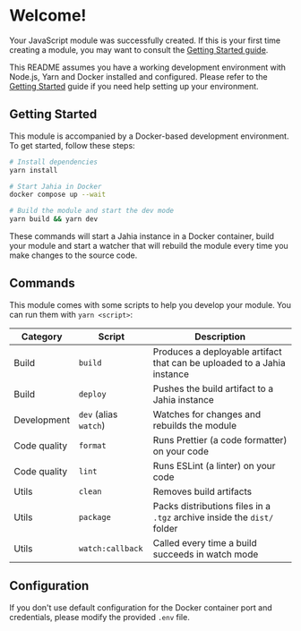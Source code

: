 # Welcome!

Your JavaScript module was successfully created. If this is your first time creating a module, you may want to consult the [Getting Started guide](https://github.com/Jahia/javascript-modules/tree/main/docs/1-getting-started/1-dev-environment#create-a-new-project).

This README assumes you have a working development environment with Node.js, Yarn and Docker installed and configured. Please refer to the [Getting Started](https://github.com/Jahia/javascript-modules/tree/main/docs/1-getting-started/1-dev-environment#pre-requisites) guide if you need help setting up your environment.

## Getting Started

This module is accompanied by a Docker-based development environment. To get started, follow these steps:

```bash
# Install dependencies
yarn install

# Start Jahia in Docker
docker compose up --wait

# Build the module and start the dev mode
yarn build && yarn dev
```

These commands will start a Jahia instance in a Docker container, build your module and start a watcher that will rebuild the module every time you make changes to the source code.

## Commands

This module comes with some scripts to help you develop your module. You can run them with `yarn <script>`:

| Category     | Script                | Description                                                             |
| ------------ | --------------------- | ----------------------------------------------------------------------- |
| Build        | `build`               | Produces a deployable artifact that can be uploaded to a Jahia instance |
| Build        | `deploy`              | Pushes the build artifact to a Jahia instance                           |
| Development  | `dev` (alias `watch`) | Watches for changes and rebuilds the module                             |
| Code quality | `format`              | Runs Prettier (a code formatter) on your code                           |
| Code quality | `lint`                | Runs ESLint (a linter) on your code                                     |
| Utils        | `clean`               | Removes build artifacts                                                 |
| Utils        | `package`             | Packs distributions files in a `.tgz` archive inside the `dist/` folder |
| Utils        | `watch:callback`      | Called every time a build succeeds in watch mode                        |

## Configuration

If you don't use default configuration for the Docker container port and credentials, please modify the provided `.env` file.
